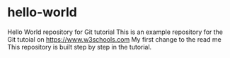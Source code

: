 # hello-world
Hello World repository for Git tutorial
This is an example repository for the Git tutoial on https://www.w3schools.com
My first change to the read me
This repository is built step by step in the tutorial.
